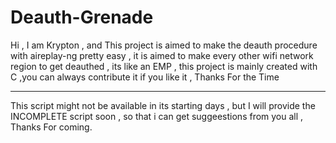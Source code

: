 # Deauth-Grenade 
Hi , I am Krypton , and This project is aimed to make the deauth procedure with aireplay-ng pretty easy , it is aimed to make every other wifi network region to get deauthed , its like an EMP , this project is mainly created with C ,you can always contribute it if you like it , Thanks For the Time

*******************************************************************************************************************************************************
This script might not be available in its starting days , but I will provide the INCOMPLETE script soon , so that i can get suggeestions from you all , Thanks For coming.
